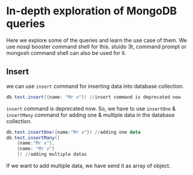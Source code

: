 # In-depth exploration of MongoDB queries

Here we explore some of the queries and learn the use case of them. We use nosql booster command shell for this. stuido 3t, command prompt or mongosh command shell can also be used for it.

## Insert 
we can use `insert` command for inserting data into database collection.

```Powershell
db.test.insert({name: "Mr x"}) //insert command is deprecated now
```
`insert` command is deprecated now. So, we have to use `insertOne` & `insertMany` command for adding one & multiple data in the database collection.

```Powershell
db.test.insertOne({name:"Mr x"}) //adding one data
db.test.insertMany([
    {name:"Mr x"},
    {name: "Mr z"}
    ]) //adding multiple datas

```
If we want to add multiple data, we have send it as array of object.